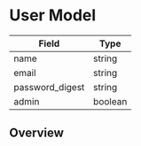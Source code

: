 # User Model

|Field  			| Type     |
|-------------------|----------|
| name  			| string   |
| email 			| string   |
| password_digest	| string   |
| admin 			| boolean  |

## Overview